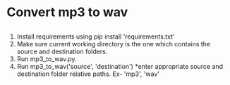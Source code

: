 # Convert mp3 to wav 
## 
1. Install requirements using pip install 'requirements.txt'
2. Make sure current working directory is the one which contains the source and destination folders.
3. Run mp3_to_wav.py.
4. Run mp3_to_wav('source', 'destination')
*enter appropriate source and destination folder relative paths. Ex- 'mp3', 'wav'

